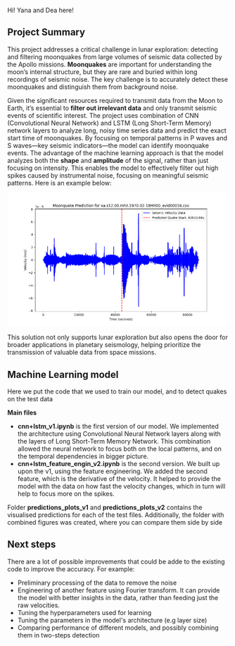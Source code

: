 Hi! Yana and Dea here! 

## Project Summary
This project addresses a critical challenge in lunar exploration: detecting and filtering moonquakes from large volumes of seismic data collected by the Apollo missions. **Moonquakes** are important for understanding the moon’s internal structure, but they are rare and buried within long recordings of seismic noise. The key challenge is to accurately detect these moonquakes and distinguish them from background noise.

Given the significant resources required to transmit data from the Moon to Earth, it’s essential to **filter out irrelevant data** and only transmit seismic events of scientific interest. The project uses combination of CNN (Convolutional Neural Network) and LSTM (Long Short-Term Memory) network layers to analyze long, noisy time series data and predict the exact start time of moonquakes. By focusing on temporal patterns in P waves and S waves—key seismic indicators—the model can identify moonquake events. The advantage of the machine learning approach is that the model analyzes both the **shape** and **amplitude** of the signal, rather than just focusing on intensity. This enables the model to effectively filter out high spikes caused by instrumental noise, focusing on meaningful seismic patterns. Here is an example below:

![Moonquake Prediction](predictions_plots_v2/xa.s12.00.mhz.1970-02-18HR00_evid00016.csv_prediction_plot.png)

This solution not only supports lunar exploration but also opens the door for broader applications in planetary seismology, helping prioritize the transmission of valuable data from space missions.

## Machine Learning model

Here we put the code that we used to train our model, and to detect quakes on the test data

**Main files**
- **cnn+lstm_v1.ipynb** is the first version of our model. We implemented the architecture using Convolutional Neural Network layers along with the layers of Long Short-Term Memory Network. This combination allowed the neural network to focus both on the local patterns, and on the temporal dependencies in bigger picture.
- **cnn+lstm_feature_engin_v2.ipynb** is the second version. We built up upon the v1, using the feature engineering. We added the second feature, which is the derivative of the velocity. It helped to provide the model with the data on how fast the velocity changes, which in turn will help to focus more on the spikes.

Folder **predictions_plots_v1** and **predictions_plots_v2** contains the visualised predictions for each of the test files. Additionally, the folder with combined figures was created, where you can compare them side by side

## Next steps
There are a lot of possible improvements that could be adde to the existing code to improve the accuracy. For example:
- Preliminary processing of the data to remove the noise
- Engineering of another feature using Fourier transform. It can provide the model with better insights in the data, rather than feeding just the raw velocities.
- Tuning the hyperparameters used for learning
- Tuning the parameters in the model's architecture (e.g layer size)
- Comparing performance of different models, and possibly combining them in two-steps detection
